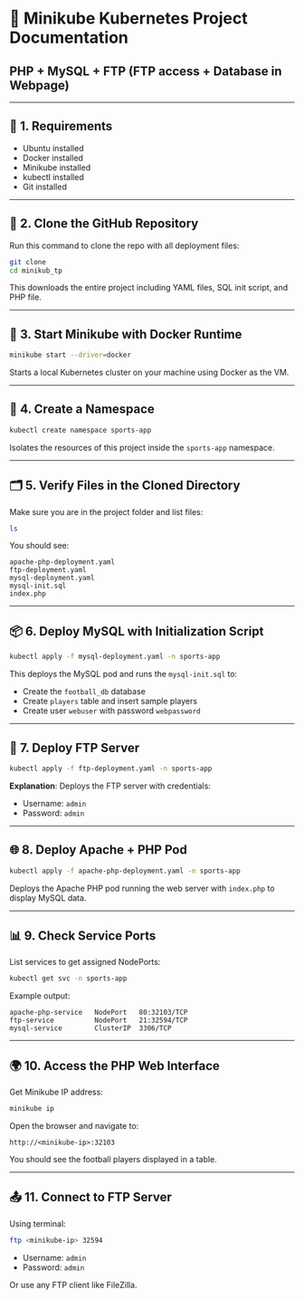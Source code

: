# 📘 Minikube Kubernetes Project Documentation

## PHP + MySQL + FTP (FTP access + Database in Webpage)

---

## 🧰 1. Requirements

* Ubuntu installed
* Docker installed
* Minikube installed
* kubectl installed
* Git installed

---

## 🔄 2. Clone the GitHub Repository

Run this command to clone the repo with all deployment files:

```bash
git clone 
cd minikub_tp
```
This downloads the entire project including YAML files, SQL init script, and PHP file.

---

## 🚀 3. Start Minikube with Docker Runtime

```bash
minikube start --driver=docker
```
Starts a local Kubernetes cluster on your machine using Docker as the VM.

---

## 🧱 4. Create a Namespace

```bash
kubectl create namespace sports-app
```
Isolates the resources of this project inside the `sports-app` namespace.

---

## 🗂 5. Verify Files in the Cloned Directory

Make sure you are in the project folder and list files:

```bash
ls
```

You should see:

```text
apache-php-deployment.yaml
ftp-deployment.yaml
mysql-deployment.yaml
mysql-init.sql
index.php
```

---

## 📦 6. Deploy MySQL with Initialization Script

```bash
kubectl apply -f mysql-deployment.yaml -n sports-app
```
This deploys the MySQL pod and runs the `mysql-init.sql` to:

* Create the `football_db` database
* Create `players` table and insert sample players
* Create user `webuser` with password `webpassword`

---

## 📁 7. Deploy FTP Server

```bash
kubectl apply -f ftp-deployment.yaml -n sports-app
```

**Explanation**:
Deploys the FTP server with credentials:

* Username: `admin`
* Password: `admin`

---

## 🌐 8. Deploy Apache + PHP Pod

```bash
kubectl apply -f apache-php-deployment.yaml -n sports-app
```
Deploys the Apache PHP pod running the web server with `index.php` to display MySQL data.

---

## 📊 9. Check Service Ports

List services to get assigned NodePorts:

```bash
kubectl get svc -n sports-app
```

Example output:

```text
apache-php-service   NodePort   80:32103/TCP
ftp-service          NodePort   21:32594/TCP
mysql-service        ClusterIP  3306/TCP
```

---

## 🌍 10. Access the PHP Web Interface

Get Minikube IP address:

```bash
minikube ip
```

Open the browser and navigate to:

```
http://<minikube-ip>:32103
```

You should see the football players displayed in a table.

---

## 📤 11. Connect to FTP Server

Using terminal:

```bash
ftp <minikube-ip> 32594
```

* Username: `admin`
* Password: `admin`

Or use any FTP client like FileZilla.
  ```



